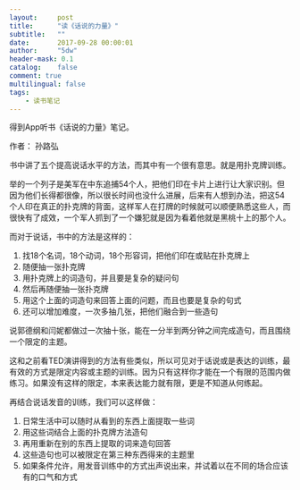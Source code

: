 ```yaml
---
layout:     post
title:      "读《话说的力量》"
subtitle:   ""
date:       2017-09-28 00:00:01
author:     "5dw"
header-mask: 0.1
catalog:    false
comment: true
multilingual: false
tags:
    - 读书笔记
---
```

得到App听书《话说的力量》笔记。

作者： 孙路弘

书中讲了五个提高说话水平的方法，而其中有一个很有意思。就是用扑克牌训练。

举的一个列子是美军在中东追捕54个人，把他们印在卡片上进行让大家识别。但因为他们长得都很像，所以很长时间也没什么进展，后来有人想到办法，把这54个人印在真正的扑克牌的背面，这样军人在打牌的时候就可以顺便熟悉这些人，而很快有了成效，一个军人抓到了一个嫌犯就是因为看着他就是黑桃十上的那个人。

而对于说话，书中的方法是这样的：

1. 找18个名词，18个动词，18个形容词，把他们印在或贴在扑克牌上
2. 随便抽一张扑克牌
3. 用扑克牌上的词造句，并且要是复杂的疑问句
4. 然后再随便抽一张扑克牌
5. 用这个上面的词造句来回答上面的问题，而且也要是复杂的句式
6. 还可以增加难度，一次多抽几张，把他们融合到一些造句

说郭德纲和闫妮都做过一次抽十张，能在一分半到两分钟之间完成造句，而且围绕一个限定的主题。

这和之前看TED演讲得到的方法有些类似，所以可见对于话说或是表达的训练，最有效的方式是限定内容或主题的训练。因为只有这样你才能在一个有限的范围内做练习。如果没有这样的限定，本来表达能力就有限，更是不知道从何练起。

再结合说话发音的训练，我们可以这样做：

1. 日常生活中可以随时从看到的东西上面提取一些词
2. 用这些词结合上面的扑克牌方法造句
3. 再用重新在别的东西上提取的词来造句回答
4. 这些造句也可以被限定在第三种东西得来的主题里
5. 如果条件允许，用发音训练中的方式出声说出来，并试着以在不同的场合应该有的口气和方式